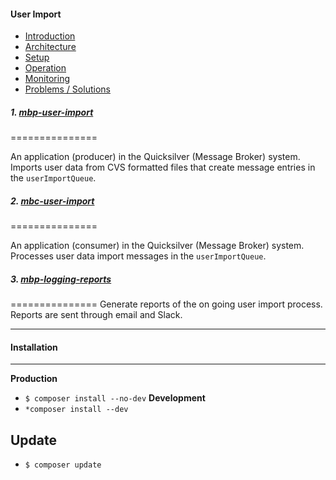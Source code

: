 #### User Import

- [Introduction](https://github.com/DoSomething/mbp-user-import/wiki)
- [Architecture](https://github.com/DoSomething/mbp-user-import/wiki/2.-Architecture)
- [Setup](https://github.com/DoSomething/mbp-user-import/wiki/3.-Setup)
- [Operation](https://github.com/DoSomething/mbp-user-import/wiki/4.-Operation)
- [Monitoring](https://github.com/DoSomething/mbp-user-import/wiki/5.-Monitoring)
- [Problems / Solutions](https://github.com/DoSomething/mbp-user-import/wiki/7.-Problems-%5C--Solutions)

##### 1. [mbp-user-import](https://github.com/DoSomething/mbp-user-import)
===============

An application (producer) in the Quicksilver (Message Broker) system. Imports user data from CVS formatted files that create message entries in the `userImportQueue`.

##### 2. [mbc-user-import](https://github.com/DoSomething/mbc-user-import)
===============

An application (consumer) in the Quicksilver (Message Broker) system. Processes user data import messages in the `userImportQueue`.

##### 3. [mbp-logging-reports](https://github.com/DoSomething/Quicksilver-PHP/tree/master/mbp-logging-reports)
===============
Generate reports of the on going user import process. Reports are sent through email and Slack.

---

#### Installation
----------
**Production**
- `$ composer install --no-dev`
**Development**
- `*composer install --dev`

Update
----------
- `$ composer update`